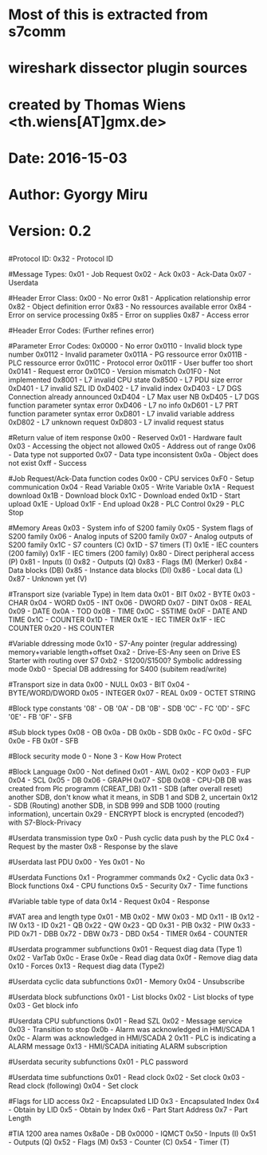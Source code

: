 ##
# Most of this is extracted from s7comm 
# wireshark dissector plugin sources 
# created by Thomas Wiens <th.wiens[AT]gmx.de>
# Date: 2016-15-03
# Author: Gyorgy Miru
# Version: 0.2
##

#Protocol ID:
0x32 - Protocol ID

#Message Types:
0x01 - Job Request
0x02 - Ack
0x03 - Ack-Data
0x07 - Userdata

#Header Error Class:
0x00 - No error
0x81 - Application relationship error
0x82 - Object definition error
0x83 - No ressources available error
0x84 - Error on service processing
0x85 - Error on supplies
0x87 - Access error

#Header Error Codes: (Further refines error)

#Parameter Error Codes:
0x0000 - No error
0x0110 - Invalid block type number
0x0112 - Invalid parameter
0x011A - PG ressource error
0x011B - PLC ressource error
0x011C - Protocol error
0x011F - User buffer too short
0x0141 - Request error
0x01C0 - Version mismatch
0x01F0 - Not implemented
0x8001 - L7 invalid CPU state
0x8500 - L7 PDU size error
0xD401 - L7 invalid SZL ID
0xD402 - L7 invalid index
0xD403 - L7 DGS Connection already announced
0xD404 - L7 Max user NB
0xD405 - L7 DGS function parameter syntax error
0xD406 - L7 no info
0xD601 - L7 PRT function parameter syntax error
0xD801 - L7 invalid variable address
0xD802 - L7 unknown request
0xD803 - L7 invalid request status

#Return value of item response
0x00 - Reserved
0x01 - Hardware fault
0x03 - Accessing the object not allowed
0x05 - Address out of range
0x06 - Data type not supported
0x07 - Data type inconsistent
0x0a - Object does not exist
0xff - Success

#Job Request/Ack-Data function codes
0x00 - CPU services
0xF0 - Setup communication
0x04 - Read Variable
0x05 - Write Variable
0x1A - Request download
0x1B - Download block
0x1C - Download ended
0x1D - Start upload
0x1E - Upload
0x1F - End upload
0x28 - PLC Control
0x29 - PLC Stop

#Memory Areas
0x03 - System info of S200 family
0x05 - System flags of S200 family
0x06 - Analog inputs of S200 family
0x07 - Analog outputs of S200 family
0x1C - S7 counters (C)
0x1D - S7 timers (T)
0x1E - IEC counters (200 family)
0x1F - IEC timers (200 family)
0x80 - Direct peripheral access (P)
0x81 - Inputs (I)
0x82 - Outputs (Q)
0x83 - Flags (M) (Merker)
0x84 - Data blocks (DB)
0x85 - Instance data blocks (DI)
0x86 - Local data (L)
0x87 - Unknown yet (V)

#Transport size (variable Type) in Item data
0x01 - BIT
0x02 - BYTE
0x03 - CHAR
0x04 - WORD
0x05 - INT
0x06 - DWORD
0x07 - DINT
0x08 - REAL
0x09 - DATE
0x0A - TOD
0x0B - TIME
0x0C - S5TIME
0x0F - DATE AND TIME
0x1C - COUNTER
0x1D - TIMER
0x1E - IEC TIMER
0x1F - IEC COUNTER
0x20 - HS COUNTER

#Variable ddressing mode
0x10 - S7-Any pointer (regular addressing) memory+variable length+offset
0xa2 - Drive-ES-Any seen on Drive ES Starter with routing over S7
0xb2 - S1200/S1500? Symbolic addressing mode
0xb0 - Special DB addressing for S400 (subitem read/write)

#Transport size in data
0x00 - NULL
0x03 - BIT
0x04 - BYTE/WORD/DWORD
0x05 - INTEGER
0x07 - REAL
0x09 - OCTET STRING

#Block type constants
'08' - OB
'0A' - DB
'0B' - SDB
'0C' - FC
'0D' - SFC
'0E' - FB
'0F' - SFB

#Sub block types
0x08 - OB
0x0a - DB
0x0b - SDB
0x0c - FC
0x0d - SFC
0x0e - FB
0x0f - SFB

#Block security mode
0 - None
3 - Kow How Protect

#Block Language
0x00 - Not defined
0x01 - AWL
0x02 - KOP
0x03 - FUP
0x04 - SCL
0x05 - DB
0x06 - GRAPH
0x07 - SDB
0x08 - CPU-DB DB was created from Plc programm (CREAT_DB)
0x11 - SDB (after overall reset) another SDB, don't know what it means, in SDB 1 and SDB 2, uncertain
0x12 - SDB (Routing) another SDB, in SDB 999 and SDB 1000 (routing information), uncertain
0x29 - ENCRYPT  block is encrypted (encoded?) with S7-Block-Privacy

#Userdata transmission type
0x0 - Push cyclic data push by the PLC
0x4 - Request by the master
0x8 - Response by the slave

#Userdata last PDU
0x00 - Yes
0x01 - No

#Userdata Functions
0x1 - Programmer commands
0x2 - Cyclic data
0x3 - Block functions
0x4 - CPU functions
0x5 - Security
0x7 - Time functions

#Variable table type of data
0x14 - Request
0x04 - Response

#VAT area and length type
0x01 - MB
0x02 - MW
0x03 - MD
0x11 - IB
0x12 - IW
0x13 - ID
0x21 - QB
0x22 - QW
0x23 - QD
0x31 - PIB
0x32 - PIW
0x33 - PID
0x71 - DBB
0x72 - DBW
0x73 - DBD
0x54 - TIMER
0x64 - COUNTER

#Userdata programmer subfunctions
0x01 - Request diag data (Type 1)
0x02 - VarTab
0x0c - Erase
0x0e - Read diag data
0x0f - Remove diag data
0x10 - Forces
0x13 - Request diag data (Type2)

#Userdata cyclic data subfunctions
0x01 - Memory
0x04 - Unsubscribe

#Userdata block subfunctions
0x01 - List blocks
0x02 - List blocks of type
0x03 - Get block info

#Userdata CPU subfunctions
0x01 - Read SZL
0x02 - Message service
0x03 - Transition to stop
0x0b - Alarm was acknowledged in HMI/SCADA 1
0x0c - Alarm was acknowledged in HMI/SCADA 2
0x11 - PLC is indicating a ALARM message
0x13 - HMI/SCADA initiating ALARM subscription


#Userdata security subfunctions
0x01 - PLC password

#Userdata time subfunctions
0x01 - Read clock
0x02 - Set clock
0x03 - Read clock (following)
0x04 - Set clock

#Flags for LID access
0x2 - Encapsulated LID
0x3 - Encapsulated Index
0x4 - Obtain by LID
0x5 - Obtain by Index
0x6 - Part Start Address
0x7 - Part Length

#TIA 1200 area names
0x8a0e - DB
0x0000 - IQMCT
0x50 - Inputs (I)
0x51 - Outputs (Q)
0x52 - Flags (M)
0x53 - Counter (C)
0x54 - Timer (T)
